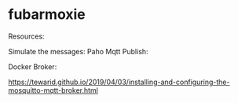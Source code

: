 # fubarmoxie


Resources:

Simulate the messages:
Paho Mqtt Publish:


Docker Broker: 

https://tewarid.github.io/2019/04/03/installing-and-configuring-the-mosquitto-mqtt-broker.html

